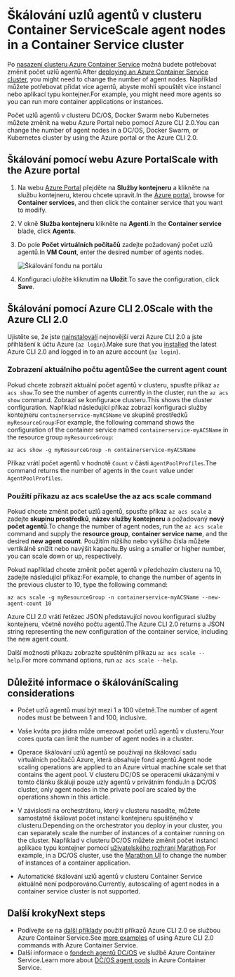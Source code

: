 # <a name="scale-agent-nodes-in-a-container-service-cluster"></a><span data-ttu-id="0e6ad-101">Škálování uzlů agentů v clusteru Container Service</span><span class="sxs-lookup"><span data-stu-id="0e6ad-101">Scale agent nodes in a Container Service cluster</span></span>
<span data-ttu-id="0e6ad-102">Po [nasazení clusteru Azure Container Service](../articles/container-service/dcos-swarm/container-service-deployment.md) možná budete potřebovat změnit počet uzlů agentů.</span><span class="sxs-lookup"><span data-stu-id="0e6ad-102">After [deploying an Azure Container Service cluster](../articles/container-service/dcos-swarm/container-service-deployment.md), you might need to change the number of agent nodes.</span></span> <span data-ttu-id="0e6ad-103">Například můžete potřebovat přidat více agentů, abyste mohli spouštět více instancí nebo aplikací typu kontejner.</span><span class="sxs-lookup"><span data-stu-id="0e6ad-103">For example, you might need more agents so you can run more container applications or instances.</span></span> 

<span data-ttu-id="0e6ad-104">Počet uzlů agentů v clusteru DC/OS, Docker Swarm nebo Kubernetes můžete změnit na webu Azure Portal nebo pomocí Azure CLI 2.0.</span><span class="sxs-lookup"><span data-stu-id="0e6ad-104">You can change the number of agent nodes in a DC/OS, Docker Swarm, or Kubernetes cluster by using the Azure portal or the Azure CLI 2.0.</span></span> 

## <a name="scale-with-the-azure-portal"></a><span data-ttu-id="0e6ad-105">Škálování pomocí webu Azure Portal</span><span class="sxs-lookup"><span data-stu-id="0e6ad-105">Scale with the Azure portal</span></span>

1. <span data-ttu-id="0e6ad-106">Na webu [Azure Portal](https://portal.azure.com) přejděte na **Služby kontejneru** a klikněte na službu kontejneru, kterou chcete upravit.</span><span class="sxs-lookup"><span data-stu-id="0e6ad-106">In the [Azure portal](https://portal.azure.com), browse for **Container services**, and then click the container service that you want to modify.</span></span>
2. <span data-ttu-id="0e6ad-107">V okně **Služba kontejneru** klikněte na **Agenti**.</span><span class="sxs-lookup"><span data-stu-id="0e6ad-107">In the **Container service** blade, click **Agents**.</span></span>
3. <span data-ttu-id="0e6ad-108">Do pole **Počet virtuálních počítačů** zadejte požadovaný počet uzlů agentů.</span><span class="sxs-lookup"><span data-stu-id="0e6ad-108">In **VM Count**, enter the desired number of agents nodes.</span></span>

    ![Škálování fondu na portálu](./media/container-service-scale/container-service-scale-portal.png)

4. <span data-ttu-id="0e6ad-110">Konfiguraci uložíte kliknutím na **Uložit**.</span><span class="sxs-lookup"><span data-stu-id="0e6ad-110">To save the configuration, click **Save**.</span></span>

## <a name="scale-with-the-azure-cli-20"></a><span data-ttu-id="0e6ad-111">Škálování pomocí Azure CLI 2.0</span><span class="sxs-lookup"><span data-stu-id="0e6ad-111">Scale with the Azure CLI 2.0</span></span>

<span data-ttu-id="0e6ad-112">Ujistěte se, že jste [nainstalovali](/cli/azure/install-az-cli2) nejnovější verzi Azure CLI 2.0 a jste přihlášení k účtu Azure (`az login`).</span><span class="sxs-lookup"><span data-stu-id="0e6ad-112">Make sure that you [installed](/cli/azure/install-az-cli2) the latest Azure CLI 2.0 and logged in to an azure account (`az login`).</span></span>

### <a name="see-the-current-agent-count"></a><span data-ttu-id="0e6ad-113">Zobrazení aktuálního počtu agentů</span><span class="sxs-lookup"><span data-stu-id="0e6ad-113">See the current agent count</span></span>
<span data-ttu-id="0e6ad-114">Pokud chcete zobrazit aktuální počet agentů v clusteru, spusťte příkaz `az acs show`.</span><span class="sxs-lookup"><span data-stu-id="0e6ad-114">To see the number of agents currently in the cluster, run the `az acs show` command.</span></span> <span data-ttu-id="0e6ad-115">Zobrazí se konfigurace clusteru.</span><span class="sxs-lookup"><span data-stu-id="0e6ad-115">This shows the cluster configuration.</span></span> <span data-ttu-id="0e6ad-116">Například následující příkaz zobrazí konfiguraci služby kontejneru `containerservice-myACSName` ve skupině prostředků `myResourceGroup`:</span><span class="sxs-lookup"><span data-stu-id="0e6ad-116">For example, the following command shows the configuration of the container service named `containerservice-myACSName` in the resource group `myResourceGroup`:</span></span>

```azurecli
az acs show -g myResourceGroup -n containerservice-myACSName
```

<span data-ttu-id="0e6ad-117">Příkaz vrátí počet agentů v hodnotě `Count` v části `AgentPoolProfiles`.</span><span class="sxs-lookup"><span data-stu-id="0e6ad-117">The command returns the number of agents in the `Count` value under `AgentPoolProfiles`.</span></span>

### <a name="use-the-az-acs-scale-command"></a><span data-ttu-id="0e6ad-118">Použití příkazu az acs scale</span><span class="sxs-lookup"><span data-stu-id="0e6ad-118">Use the az acs scale command</span></span>
<span data-ttu-id="0e6ad-119">Pokud chcete změnit počet uzlů agentů, spusťte příkaz `az acs scale` a zadejte **skupinu prostředků**, **název služby kontejneru** a požadovaný **nový počet agentů**.</span><span class="sxs-lookup"><span data-stu-id="0e6ad-119">To change the number of agent nodes, run the `az acs scale` command and supply the **resource group**, **container service name**, and the desired **new agent count**.</span></span> <span data-ttu-id="0e6ad-120">Použitím nižšího nebo vyššího čísla můžete vertikálně snížit nebo navýšit kapacitu.</span><span class="sxs-lookup"><span data-stu-id="0e6ad-120">By using a smaller or higher number, you can scale down or up, respectively.</span></span>

<span data-ttu-id="0e6ad-121">Pokud například chcete změnit počet agentů v předchozím clusteru na 10, zadejte následující příkaz:</span><span class="sxs-lookup"><span data-stu-id="0e6ad-121">For example, to change the number of agents in the previous cluster to 10, type the following command:</span></span>

```azurecli
az acs scale -g myResourceGroup -n containerservice-myACSName --new-agent-count 10
```

<span data-ttu-id="0e6ad-122">Azure CLI 2.0 vrátí řetězec JSON představující novou konfiguraci služby kontejneru, včetně nového počtu agentů.</span><span class="sxs-lookup"><span data-stu-id="0e6ad-122">The Azure CLI 2.0 returns a JSON string representing the new configuration of the container service, including the new agent count.</span></span>

<span data-ttu-id="0e6ad-123">Další možnosti příkazu zobrazíte spuštěním příkazu `az acs scale --help`.</span><span class="sxs-lookup"><span data-stu-id="0e6ad-123">For more command options, run `az acs scale --help`.</span></span>

## <a name="scaling-considerations"></a><span data-ttu-id="0e6ad-124">Důležité informace o škálování</span><span class="sxs-lookup"><span data-stu-id="0e6ad-124">Scaling considerations</span></span>

* <span data-ttu-id="0e6ad-125">Počet uzlů agentů musí být mezi 1 a 100 včetně.</span><span class="sxs-lookup"><span data-stu-id="0e6ad-125">The number of agent nodes must be between 1 and 100, inclusive.</span></span> 

* <span data-ttu-id="0e6ad-126">Vaše kvóta pro jádra může omezovat počet uzlů agentů v clusteru.</span><span class="sxs-lookup"><span data-stu-id="0e6ad-126">Your cores quota can limit the number of agent nodes in a cluster.</span></span>

* <span data-ttu-id="0e6ad-127">Operace škálování uzlů agentů se používají na škálovací sadu virtuálních počítačů Azure, která obsahuje fond agentů.</span><span class="sxs-lookup"><span data-stu-id="0e6ad-127">Agent node scaling operations are applied to an Azure virtual machine scale set that contains the agent pool.</span></span> <span data-ttu-id="0e6ad-128">V clusteru DC/OS se operacemi ukázanými v tomto článku škálují pouze uzly agentů v privátním fondu.</span><span class="sxs-lookup"><span data-stu-id="0e6ad-128">In a DC/OS cluster, only agent nodes in the private pool are scaled by the operations shown in this article.</span></span>

* <span data-ttu-id="0e6ad-129">V závislosti na orchestrátoru, který v clusteru nasadíte, můžete samostatně škálovat počet instancí kontejneru spuštěného v clusteru.</span><span class="sxs-lookup"><span data-stu-id="0e6ad-129">Depending on the orchestrator you deploy in your cluster, you can separately scale the number of instances of a container running on the cluster.</span></span> <span data-ttu-id="0e6ad-130">Například v clusteru DC/OS můžete změnit počet instancí aplikace typu kontejner pomocí [uživatelského rozhraní Marathon](../articles/container-service/dcos-swarm/container-service-mesos-marathon-ui.md).</span><span class="sxs-lookup"><span data-stu-id="0e6ad-130">For example, in a DC/OS cluster, use the [Marathon UI](../articles/container-service/dcos-swarm/container-service-mesos-marathon-ui.md) to change the number of instances of a container application.</span></span>

* <span data-ttu-id="0e6ad-131">Automatické škálování uzlů agentů v clusteru Container Service aktuálně není podporováno.</span><span class="sxs-lookup"><span data-stu-id="0e6ad-131">Currently, autoscaling of agent nodes in a container service cluster is not supported.</span></span>

## <a name="next-steps"></a><span data-ttu-id="0e6ad-132">Další kroky</span><span class="sxs-lookup"><span data-stu-id="0e6ad-132">Next steps</span></span>
* <span data-ttu-id="0e6ad-133">Podívejte se na [další příklady](../articles/container-service/dcos-swarm/container-service-create-acs-cluster-cli.md) použití příkazů Azure CLI 2.0 se službou Azure Container Service.</span><span class="sxs-lookup"><span data-stu-id="0e6ad-133">See [more examples](../articles/container-service/dcos-swarm/container-service-create-acs-cluster-cli.md) of using Azure CLI 2.0 commands with Azure Container Service.</span></span>
* <span data-ttu-id="0e6ad-134">Další informace o [fondech agentů DC/OS](../articles/container-service/dcos-swarm/container-service-dcos-agents.md) ve službě Azure Container Service.</span><span class="sxs-lookup"><span data-stu-id="0e6ad-134">Learn more about [DC/OS agent pools](../articles/container-service/dcos-swarm/container-service-dcos-agents.md) in Azure Container Service.</span></span>

